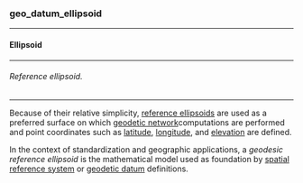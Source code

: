 ### geo_datum_ellipsoid



------
#### Ellipsoid



------
###### Reference ellipsoid.



------
Because of their relative simplicity, [reference ellipsoids](https://en.wikipedia.org/wiki/Reference_ellipsoid) are used as a preferred surface on which [geodetic network](https://en.wikipedia.org/wiki/Geodetic_network "Geodetic network")computations are performed and point coordinates such as [latitude](https://en.wikipedia.org/wiki/Latitude "Latitude"), [longitude](https://en.wikipedia.org/wiki/Longitude "Longitude"), and [elevation](https://en.wikipedia.org/wiki/Elevation "Elevation") are defined.

In the context of standardization and geographic applications, a *geodesic reference ellipsoid* is the mathematical model used as foundation by [spatial reference system](https://en.wikipedia.org/wiki/Spatial_reference_system "Spatial reference system") or [geodetic datum](https://en.wikipedia.org/wiki/Geodetic_datum "Geodetic datum") definitions.